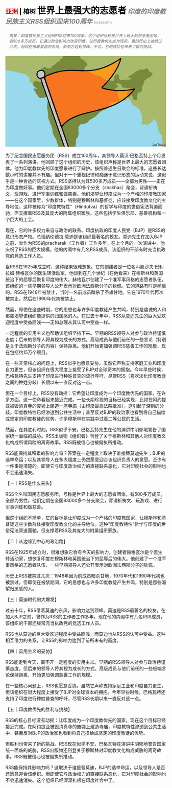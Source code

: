 <span style="color:#E3120B; font-size:14.9pt; font-weight:bold;">亚洲</span> <span style="color:#000000; font-size:14.9pt; font-weight:bold;">| 榕树</span>
<span style="color:#000000; font-size:21.0pt; font-weight:bold;">世界上最强大的志愿者</span>
<span style="color:#808080; font-size:14.9pt; font-weight:bold; font-style:italic;">印度的印度教民族主义RSS组织迎来100周年</span>
<span style="color:#808080; font-size:6.2pt;">2025年9月11日</span>

<div style="padding:8px 12px; color:#666; font-size:9.0pt; font-style:italic; margin:12px 0;">摘要：印度教民族主义组织RSS迎来100周年，这个组织号称是世界上最大的志愿者团体，有500多万成员。它通过政治影响力改变印度，让印度教优先成为现实。虽然历史上被禁过几次，但现在借着莫迪的东风，影响力达到顶峰。不过，它的成功也带来了新的挑战。</div>

![](../images/028_The_worlds_most_powerful_volunteers/p0117_img01.jpeg)

为了纪念国民志愿服务团（RSS）成立100周年，其领导人莫汉·巴格瓦特上个月发表了一系列演讲。他回顾了这个组织的历史，该组织声称是世界上最大的志愿者团体。他为印度教优先的印度愿景进行了辩护。按照普通生日聚会的标准，这些长达数小时的讲座并不有趣。但对于一个重视纪律和痴迷于意识形态的运动来说，这似乎是一种合适的庆祝方式。RSS坚持认为其500多万成员——全部为男性——正在为印度做好事。他们定期在全国83000多个分支（shakhas）聚会，背诵祈祷文、玩游戏、进行军事训练和做慈善。他们渴望让印度成为一个严格的印度教国家——在这个国家里，少数群体，特别是穆斯林和基督徒，应该接受印度教文化的主导地位。这种被称为"印度教特性"（Hindutva）的哲学与印度的世俗宪法背道而驰，但支撑着RSS及其庞大的附属组织家族。这些包括学生俱乐部、慈善机构和一个巨大的工会。

现在，它的许多权力来自与政治的联系。印度执政的印度人民党（BJP）是RSS的意识形态产物。总理纳伦德拉·莫迪是该组织最著名的校友。莫迪先生在加入BJP之前，曾作为RSS的pracharak（工作者）工作多年。在上个月的一次演讲中，他庆祝了RSS的巨大规模。他的内阁中有几名RSS成员。该组织的干部有时充当执政党的竞选工作人员。

当RSS在1925年成立时，这种结果很难想象。它的创建者是一位名叫凯沙夫·巴利拉姆·赫格瓦尔的医生转活动家，他谈到在几个世纪（在他看来）在穆斯林和英国统治下的屈辱后恢复印度的伟大。赫格瓦尔创建了一个准军事风格的志愿者队伍。该组织的一些早期领导人公开表示对欧洲法西斯分子的钦佩。它的道路有时是崎岖的。RSS在1948年被禁止，当时一名前成员暗杀了圣雄甘地。它在1970年代再次被禁止，然后在1990年代初被禁止。

然而，即使在这些时期，它的思想也与许多印度教徒产生共鸣，特别是虔诚的人和那些渴望该组织能提供的归属感的人。在过去十年中，RSS从莫迪先生的巨大受欢迎程度中受益匪浅——正如总理从其认可中受益一样。

一定程度的实用主义也帮助该组织坚持下来。早期的RSS领导人对参与政治持谨慎态度；后来的领导人将其视为成长的方式。高级成员与他们前任的一些言论（特别是关于法西斯分子的内容）保持距离。他们开始更加强调RSS慈善工作的规模，现在包括约15万个项目。

在一些非常核心的问题上，RSS似乎也愿意妥协。虽然它声称支持家庭工业和印度自力更生，但该组织在很大程度上接受了BJP对全球资本的拥抱。今年早些时候，巴格瓦特先生支持了印度进行种姓普查的流行呼吁，尽管RSS（喜欢淡化印度教徒之间的种姓分歧）长期以来一直反对这一点。

但在一个目标上，RSS没有动摇：它希望让印度成为一个印度教优先的国家。在许多方面，这一使命看起来接近完成。一些长期珍视的目标已经实现，比如在阿约提亚被毁清真寺的废墟上建造一座寺庙（由印度最高法院批准），这引起了深刻的分歧。印度教特性已经渗透到公共生活中；甚至反对BJP的政治家也看到将自己描绘成坚定的印度教徒的优势。许多穆斯林在实践中过着二等公民的生活。

然而，在其胜利时刻，RSS似乎不安。巴格瓦特先生在他的演讲中阴郁地警告了国家统一面临的威胁。RSS出版物《组织者》刊登了关于穆斯林和其他人对印度教文化构成所谓风险的离奇故事。RSS既被信心也被偏执所推动。

RSS能保持其积累的影响力吗？答案在一定程度上取决于谁接替莫迪先生；BJP的选举命运；以及其领导人在多大程度上仍然愿意迎合该组织负责人的意愿。至少有一件事是清楚的。即使它与印度政治权力的直接联系恶化，它对印度社会的影响也不会迅速消失。

【一｜RSS是什么来头】

RSS全名叫国民志愿服务团，号称是世界上最大的志愿者团体，有500多万成员，全部为男性。他们定期在全国83000多个分支聚会，背诵祈祷文、玩游戏、进行军事训练和做慈善。

但这个组织不简单，它的目标是让印度成为一个严格的印度教国家，让穆斯林和基督徒这些少数群体接受印度教文化的主导地位。这种"印度教特性"哲学与印度的世俗宪法背道而驰，但支撑着RSS及其庞大的附属组织家族。

【二｜从边缘到中心的政治路】

RSS在1925年成立时，很难想象它会有今天的影响力。创建者赫格瓦尔是个医生转活动家，想恢复印度在穆斯林和英国统治下的屈辱后的伟大。他创建了一个准军事风格的志愿者队伍，一些早期领导人还公开表示对欧洲法西斯分子的钦佩。

历史上RSS被禁过几次：1948年因为前成员暗杀甘地，1970年代和1990年代初也被禁过。但即使在被禁期间，它的思想也与许多印度教徒产生共鸣，特别是那些渴望归属感的人。

【三｜莫迪时代的大爆发】

过去十年，RSS借着莫迪的东风，影响力达到顶峰。莫迪是RSS最著名的校友，在加入BJP之前，曾作为RSS的工作者工作多年。现在他的内阁中有几名RSS成员，该组织的干部还经常充当执政党的竞选工作人员。

RSS也从莫迪的巨大受欢迎程度中受益匪浅，而莫迪也从RSS的认可中受益。这种相互借力的关系，让RSS的影响力达到了前所未有的高度。

【四｜实用主义的妥协】

RSS能走到今天，离不开一定程度的实用主义。早期的RSS领导人对参与政治持谨慎态度，但后来的领导人将其视为成长的方式。高级成员与他们前任的一些极端言论保持距离，开始更加强调慈善工作的规模。

在一些核心问题上，RSS也愿意妥协。虽然它声称支持家庭工业和印度自力更生，但该组织在很大程度上接受了BJP对全球资本的拥抱。今年早些时候，巴格瓦特还支持了印度进行种姓普查的呼吁，尽管RSS长期以来一直反对这一点。

【五｜印度教优先的胜利与挑战】

RSS的核心目标没有动摇：让印度成为一个印度教优先的国家。现在这个目标已经接近完成。在阿约提亚被毁清真寺的废墟上建造寺庙，印度教特性渗透到公共生活中，甚至反对BJP的政治家也看到将自己描绘成坚定的印度教徒的优势。

但胜利也带来了新的挑战。RSS现在似乎不安，巴格瓦特在演讲中阴郁地警告国家统一面临的威胁，RSS出版物还刊登关于穆斯林对印度教文化构成威胁的离奇故事。RSS既被信心也被偏执所推动。

RSS能保持其影响力吗？这取决于谁接替莫迪，BJP的选举命运，以及领导人是否还愿意迎合该组织。但即使它与政治权力的直接联系恶化，它对印度社会的影响也不会迅速消失。这个组织已经深深扎根在印度社会中了。
